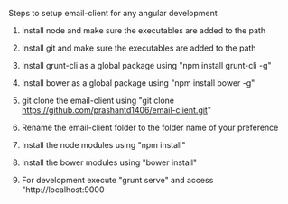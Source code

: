 Steps to setup email-client for any angular development

1) Install node and make sure the executables are added to the path

2) Install git and make sure the executables are added to the path

3) Install grunt-cli as a global package using "npm install grunt-cli -g"

4) Install bower as a global package using "npm install bower -g"

5) git clone the email-client using "git clone https://github.com/prashantd1406/email-client.git"

6) Rename the email-client folder to the folder name of your preference

7) Install the node modules using "npm install"

8) Install the bower modules using "bower install"

9) For development execute "grunt serve" and access "http://localhost:9000